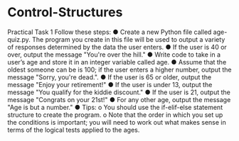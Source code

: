 # Control-Structures

Practical Task 1
Follow these steps:
● Create a new Python file called age-quiz.py. The program you create in
this file will be used to output a variety of responses determined by the
data the user enters.
● If the user is 40 or over, output the message "You're over the hill."
● Write code to take in a user’s age and store it in an integer variable called
age.
● Assume that the oldest someone can be is 100; if the user enters a
higher number, output the message "Sorry, you're dead.".
● If the user is 65 or older, output the message "Enjoy your retirement!"
● If the user is under 13, output the message "You qualify for the kiddie
discount."
● If the user is 21, output the message "Congrats on your 21st!"
● For any other age, output the message "Age is but a number."
● Tips:
o You should use the if-elif-else statement structure to create the
program.
o Note that the order in which you set up the conditions is
important; you will need to work out what makes sense in terms
of the logical tests applied to the ages.
